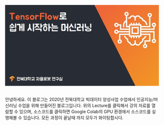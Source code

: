 <br><br>
<img src="https://github.com/gusdnd852/bigdata-lecture/blob/master/images/main.jpg?raw=true">
<br><br>


안녕하세요. 이 블로그는 2020년 전북대학교 빅데이터 양성사업 수업에서 
인공지능/머신러닝 수업을 위해 만들어진 블로그입니다. 위의 Lecture를 클릭해서
강의 자료를 열람할 수 있으며, 소스코드를 클릭하면 Google Colab의 GPU 환경에서
소스코드를 실행해볼 수 있습니다. 모든 과정이 끝날때 까지 모두가 화이팅합시다.
<br>
